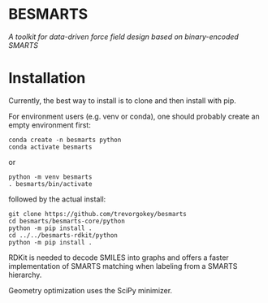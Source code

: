 
# BESMARTS

*A toolkit for data-driven force field design based on binary-encoded SMARTS*

# Installation

Currently, the best way to install is to clone and then install with pip.

For environment users (e.g. venv or conda), one should probably create an empty
environment first:
```
conda create -n besmarts python
conda activate besmarts
```
or
```
python -m venv besmarts
. besmarts/bin/activate

```

followed by the actual install:

```
git clone https://github.com/trevorgokey/besmarts
cd besmarts/besmarts-core/python
python -m pip install .
cd ../../besmarts-rdkit/python
python -m pip install .
```

RDKit is needed to decode SMILES into graphs and offers a faster implementation
of SMARTS matching when labeling from a SMARTS hierarchy.

Geometry optimization uses the SciPy minimizer.



